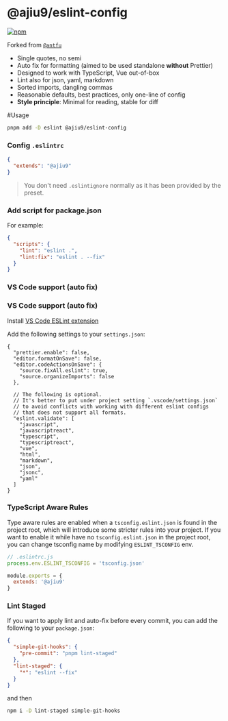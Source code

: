 # @ajiu9/eslint-config

[![npm](https://img.shields.io/npm/v/@ajiu9/eslint-config?color=a1b858&label=)](https://npmjs.com/package/@ajiu9/eslint-config)

Forked from [`@antfu`](https://github.com/antfu/eslint-config)

- Single quotes, no semi
- Auto fix for formatting (aimed to be used standalone **without** Prettier)
- Designed to work with TypeScript, Vue out-of-box
- Lint also for json, yaml, markdown
- Sorted imports, dangling commas
- Reasonable defaults, best practices, only one-line of config
- **Style principle**: Minimal for reading, stable for diff

#Usage


```bash
pnpm add -D eslint @ajiu9/eslint-config
```

### Config `.eslintrc`

```json
{
  "extends": "@ajiu9"
}
```

> You don't need `.eslintignore` normally as it has been provided by the preset.

### Add script for package.json

For example:

```json
{
  "scripts": {
    "lint": "eslint .",
    "lint:fix": "eslint . --fix"
  }
}
```

### VS Code support (auto fix)


### VS Code support (auto fix)

Install [VS Code ESLint extension](https://marketplace.visualstudio.com/items?itemName=dbaeumer.vscode-eslint)

Add the following settings to your `settings.json`:

```jsonc
{
  "prettier.enable": false,
  "editor.formatOnSave": false,
  "editor.codeActionsOnSave": {
    "source.fixAll.eslint": true,
    "source.organizeImports": false
  },

  // The following is optional.
  // It's better to put under project setting `.vscode/settings.json`
  // to avoid conflicts with working with different eslint configs
  // that does not support all formats.
  "eslint.validate": [
    "javascript",
    "javascriptreact",
    "typescript",
    "typescriptreact",
    "vue",
    "html",
    "markdown",
    "json",
    "jsonc",
    "yaml"
  ]
}
```

### TypeScript Aware Rules

Type aware rules are enabled when a `tsconfig.eslint.json` is found in the project root, which will introduce some stricter rules into your project. If you want to enable it while have no `tsconfig.eslint.json` in the project root, you can change tsconfig name by modifying `ESLINT_TSCONFIG` env.

```js
// .eslintrc.js
process.env.ESLINT_TSCONFIG = 'tsconfig.json'

module.exports = {
  extends: '@ajiu9'
}
```


### Lint Staged

If you want to apply lint and auto-fix before every commit, you can add the following to your `package.json`:

```json
{
  "simple-git-hooks": {
    "pre-commit": "pnpm lint-staged"
  },
  "lint-staged": {
    "*": "eslint --fix"
  }
}
```

and then

```bash
npm i -D lint-staged simple-git-hooks
```
